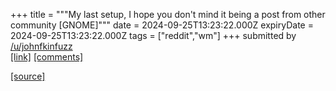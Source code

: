 +++
title = """My last setup, I hope you don't mind it being a post from other community [GNOME]"""
date = 2024-09-25T13:23:22.000Z
expiryDate = 2024-09-25T13:23:22.000Z
tags = ["reddit","wm"]
+++
submitted by [/u/johnfkinfuzz](https://www.reddit.com/user/johnfkinfuzz)  
[\[link\]](https://www.reddit.com/gallery/1foi2rl) [\[comments\]](https://www.reddit.com/r/unixporn/comments/1fp4ch9/my_last_setup_i_hope_you_dont_mind_it_being_a/)

[[source]](https://www.reddit.com/r/unixporn/comments/1fp4ch9/my_last_setup_i_hope_you_dont_mind_it_being_a/)
